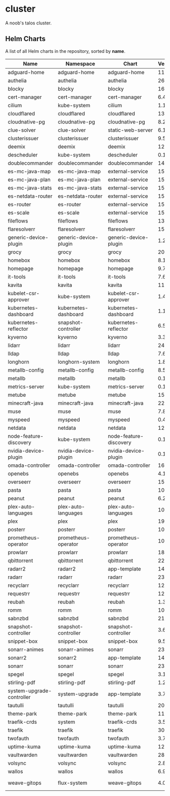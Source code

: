 # cluster

A noob's  talos cluster.

<!-- CHARTS_START -->
## Helm Charts

A list of all Helm charts in the repository, sorted by **name**.

| Name          | Namespace      | Chart         | Version  | Repository  |
|--------------|---------------|--------------|---------|------------|
adguard-home|adguard-home|adguard-home|11.5.2|truecharts
authelia|authelia|authelia|26.4.4|truecharts
blocky|blocky|blocky|16.13.4|truecharts
cert-manager|cert-manager|cert-manager|6.4.1|truecharts
cilium|kube-system|cilium|1.17.0|cilium
cloudflared|cloudflared|cloudflared|13.2.0|truecharts
cloudnative-pg|cloudnative-pg|cloudnative-pg|8.2.0|truecharts
clue-solver|clue-solver|static-web-server|6.10.0|truecharts
clusterissuer|clusterissuer|clusterissuer|9.5.1|truecharts
deemix|deemix|deemix|12.5.1|truecharts
descheduler|kube-system|descheduler|0.1.0|truecharts
doublecommander|doublecommander|doublecommander|14.5.3|truecharts
es-mc-java-map|es-mc-java-map|external-service|15.6.1|truecharts
es-mc-java-plan|es-mc-java-plan|external-service|15.6.1|truecharts
es-mc-java-stats|es-mc-java-stats|external-service|15.6.1|truecharts
es-netdata-router|es-netdata-router|external-service|15.6.1|truecharts
es-router|es-router|external-service|15.6.1|truecharts
es-scale|es-scale|external-service|15.6.1|truecharts
fileflows|fileflows|fileflows|13.0.4|truecharts
flaresolverr|flaresolverr|flaresolverr|15.5.1|truecharts
generic-device-plugin|generic-device-plugin|generic-device-plugin|1.2.0|truecharts
grocy|grocy|grocy|20.6.2|truecharts
homebox|homebox|homebox|8.11.1|truecharts
homepage|homepage|homepage|9.7.1|truecharts
it-tools|it-tools|it-tools|7.6.0|truecharts
kavita|kavita|kavita|11.5.1|truecharts
kubelet-csr-approver|kube-system|kubelet-csr-approver|1.4.1|truecharts
kubernetes-dashboard|kubernetes-dashboard|kubernetes-dashboard|1.13.2|truecharts
kubernetes-reflector|snapshot-controller|kubernetes-reflector|6.5.1|truecharts
kyverno|kyverno|kyverno|3.3.6|kyverno
lidarr|lidarr|lidarr|24.8.0|truecharts
lldap|lldap|lldap|7.6.1|truecharts
longhorn|longhorn-system|longhorn|1.8.0|longhorn
metallb-config|metallb-config|metallb-config|8.5.1|truecharts
metallb|metallb|metallb|0.14.9|metallb
metrics-server|kube-system|metrics-server|0.1.0|truecharts
metube|metube|metube|15.1.0|truecharts
minecraft-java|minecraft-java|minecraft-java|22.12.0|truecharts
muse|muse|muse|7.8.2|truecharts
myspeed|myspeed|myspeed|0.4.1|truecharts
netdata|netdata|netdata|12.3.4|truecharts
node-feature-discovery|kube-system|node-feature-discovery|0.1.0|truecharts
nvidia-device-plugin|nvidia-device-plugin|nvidia-device-plugin|0.17.0|nvdp
omada-controller|omada-controller|omada-controller|16.7.3|truecharts
openebs|openebs|openebs|4.1.3|openebs
overseerr|overseerr|overseerr|15.5.1|truecharts
pasta|pasta|pasta|10.5.2|truecharts
peanut|peanut|peanut|6.2.0|truecharts
plex-auto-languages|plex-auto-languages|plex-auto-languages|10.5.1|truecharts
plex|plex|plex|19.6.1|truecharts
posterr|posterr|posterr|10.5.1|truecharts
prometheus-operator|prometheus-operator|prometheus-operator|10.3.0|truecharts
prowlarr|prowlarr|prowlarr|18.15.1|truecharts
qbittorrent|qbittorrent|qbittorrent|22.4.2|truecharts
radarr2|radarr2|app-template|14.5.2|truecharts
radarr|radarr|radarr|23.18.0|truecharts
recyclarr|recyclarr|recyclarr|12.8.1|truecharts
requestrr|requestrr|requestrr|12.5.1|truecharts
reubah|reubah|reubah|1.3.1|truecharts
romm|romm|romm|10.20.6|truecharts
sabnzbd|sabnzbd|sabnzbd|21.6.2|truecharts
snapshot-controller|snapshot-controller|snapshot-controller|3.6.0|truecharts
snippet-box|snippet-box|snippet-box|9.5.1|truecharts
sonarr-animes|sonarr-animes|sonarr|23.6.3|truecharts
sonarr2|sonarr2|app-template|14.5.2|truecharts
sonarr|sonarr|sonarr|23.6.3|truecharts
spegel|spegel|spegel|3.1.1|truecharts
stirling-pdf|stirling-pdf|stirling-pdf|1.21.0|truecharts
system-upgrade-controller|system-upgrade|app-template|3.7.1|bjw-s
tautulli|tautulli|tautulli|20.6.1|truecharts
theme-park|theme-park|theme-park|11.7.1|truecharts
traefik-crds|system|traefik-crds|3.5.1|truecharts
traefik|traefik|traefik|30.4.3|truecharts
twofauth|twofauth|twofauth|3.7.1|truecharts
uptime-kuma|uptime-kuma|uptime-kuma|12.5.1|truecharts
vaultwarden|vaultwarden|vaultwarden|28.8.3|truecharts
volsync|volsync|volsync|2.8.1|truecharts
wallos|wallos|wallos|6.9.3|truecharts
weave-gitops|flux-system|weave-gitops|4.0.36|weave-gitops

<!-- CHARTS_END -->

